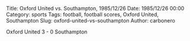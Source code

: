 Title: Oxford United vs. Southampton, 1985/12/26
Date: 1985/12/26 00:00
Category: sports
Tags: football, football scores, Oxford United, Southampton
Slug: oxford-united-vs-southampton
Author: carbonero


Oxford United 3 - 0 Southampton
